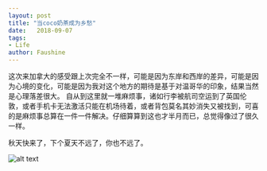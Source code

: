 ```yaml
---
layout: post
title: "当coco奶茶成为乡愁"
date:   2018-09-07
tags: 
- Life
author: Faushine
---
```


这次来加拿大的感受跟上次完全不一样，可能是因为东岸和西岸的差异，可能是因为心境的变化，可能是因为我对这个地方的期待是基于对温哥华的印象，结果当然是心理落差很大。
自从到这里就一堆麻烦事，诸如行李被航司空运到了英国伦敦，或者手机卡无法激活只能在机场待着，或者背包莫名其妙消失又被找到，可喜的是麻烦事总算在一件一件解决。仔细算算到这也才半月而已，总觉得像过了很久一样。


秋天快来了，下个夏天不远了，你也不远了。

![alt text](/img/in-post/2018-09-07.jpg)